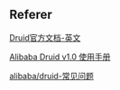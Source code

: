 ## Referer

[Druid官方文档-英文](https://druid.apache.org/)

[Alibaba Druid v1.0 使用手册](https://www.bookstack.cn/read/Druid/2fa0c5cdf8a9e77e.md)

[alibaba/druid-常见问题](https://github.com/alibaba/druid/wiki/%E5%B8%B8%E8%A7%81%E9%97%AE%E9%A2%98) 